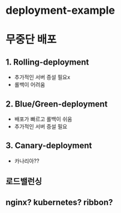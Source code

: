 # deployment-example

# 무중단 배포
## 1. Rolling-deployment
- 추가적인 서버 증설 필요x
- 롤백이 어려움
## 2. Blue/Green-deployment
- 배포가 빠르고 롤백이 쉬움
- 추가적인 서버 증설 필요
## 3. Canary-deployment
- 카나리아??

## 로드밸런싱

## nginx? kubernetes? ribbon?
